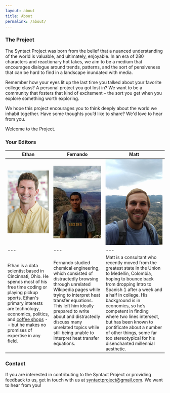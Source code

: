 ```yaml
---
layout: about
title: About
permalink: /about/
---
```


### The Project

The Syntact Project was born from the belief that a nuanced understanding of the world is valuable, and ultimately, enjoyable. In an era of 280 characters and reactionary hot takes, we aim to be a medium that encourages dialogue around trends, patterns, and the sort of pensiveness that can be hard to find in a landscape inundated with media.

Remember how your eyes lit up the last time you talked about your favorite college class? A personal project you got lost in? We want to be a community that fosters that kind of excitement – the sort you get when you explore something worth exploring.

We hope this project encourages you to think deeply about the world we inhabit together. Have some thoughts you’d like to share? We'd love to hear from you.

Welcome to the Project.

### Your Editors

|Ethan|Fernando|Matt|
|---|---|---|
|![Ethan](/images/ethan.gif)|![Fernando](/images/fernando.jpg)|![Matt](/images/matt.jpg)|
|---|---|---|
|Ethan is a data scientist based in Cincinnati, Ohio. He spends most of his free time coding or playing pickup sports. Ethan's primary interests are technology, economics, politics, and [coffee shops](http://ethanswan.com/coffee_shops) -- but he makes no promises of expertise in any field.|Fernando studied chemical engineering, which consisted of distractedly browsing through unrelated Wikipedia pages while trying to interpret heat transfer equations. This left him ideally prepared to write about and distractedly discuss many unrelated topics while still being unable to interpret heat transfer equations.|Matt is a consultant who recently moved from the greatest state in the Union to Medellin, Colombia, hoping to bounce back from dropping Intro to Spanish 1 after a week and a half in college. His background is in economics, so he’s competent in finding where two lines intersect, but has been known to pontificate about a number of other things, some far too stereotypical for his disenchanted millennial aesthetic.|

### Contact
If you are interested in contributing to the Syntact Project or providing feedback to us, get in touch with us at [syntactproject@gmail.com](syntactproject@gmail.com). We want to hear from you!
